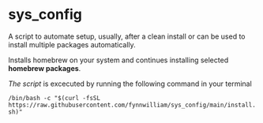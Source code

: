 # sys_config
A script to automate setup, usually, after a clean install or can be used to install multiple packages automatically.


Installs homebrew on your system and continues installing selected __homebrew packages__.

_The script_ is excecuted by running the following command in your terminal

`/bin/bash -c "$(curl -fsSL https://raw.githubusercontent.com/fynnwilliam/sys_config/main/install.sh)"`

